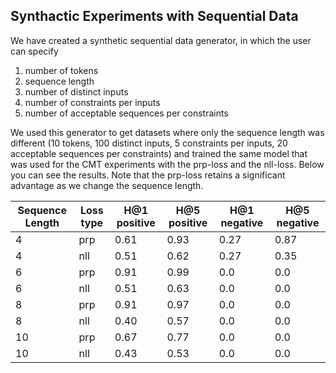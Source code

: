 ## Synthactic Experiments with Sequential Data 

We have created a synthetic sequential data generator, in which the
user can specify

1. number of tokens
2. sequence length
3. number of distinct inputs
4. number of constraints per inputs
5. number of acceptable sequences per constraints

We used this generator to get datasets where only the sequence length
was different (10 tokens, 100 distinct inputs, 5 constraints per
inputs, 20 acceptable sequences per constraints) and trained the same
model that was used for the CMT experiments with the prp-loss and the
nll-loss. Below you can see the results. Note that the prp-loss
retains a significant advantage as we change the sequence length.


|Sequence Length | Loss type | H@1 positive | H@5 positive | H@1 negative | H@5 negative|
|--- | --- | --- | --- | --- | --- |
| 4 | prp | 0.61 | 0.93 | 0.27 | 0.87 |
| 4 | nll | 0.51 | 0.62 | 0.27 | 0.35 |
| 6 | prp | 0.91 | 0.99 | 0.0  | 0.0  |
| 6 | nll | 0.51 | 0.63 | 0.0  | 0.0  |
| 8 | prp | 0.91 | 0.97 | 0.0  | 0.0  |
| 8 | nll | 0.40 | 0.57 | 0.0  | 0.0  |
|10 | prp | 0.67 | 0.77 | 0.0  | 0.0  |
|10 | nll | 0.43 | 0.53 | 0.0  | 0.0  |